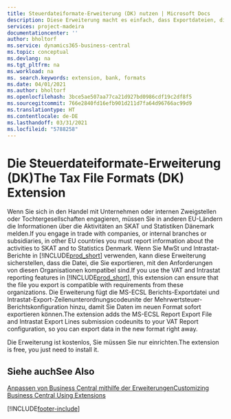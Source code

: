 ```yaml
---
title: Steuerdateiformate-Erweiterung (DK) nutzen | Microsoft Docs
description: Diese Erweiterung macht es einfach, dass Exportdateien, die vorformatiert sind, den Bankbedingungen für elektronische Posten erfüllen.
services: project-madeira
documentationcenter: ''
author: bholtorf
ms.service: dynamics365-business-central
ms.topic: conceptual
ms.devlang: na
ms.tgt_pltfrm: na
ms.workload: na
ms. search.keywords: extension, bank, formats
ms.date: 04/01/2021
ms.author: bholtorf
ms.openlocfilehash: 3bce5ae507aa77ca21d927bd0986cdf19c2df8f5
ms.sourcegitcommit: 766e2840fd16efb901d211d7fa64d96766ac99d9
ms.translationtype: HT
ms.contentlocale: de-DE
ms.lasthandoff: 03/31/2021
ms.locfileid: "5788258"
---
```

# <a name="the-tax-file-formats-dk-extension"></a><span data-ttu-id="ac02c-103">Die Steuerdateiformate-Erweiterung (DK)</span><span class="sxs-lookup"><span data-stu-id="ac02c-103">The Tax File Formats (DK) Extension</span></span>
<span data-ttu-id="ac02c-104">Wenn Sie sich in den Handel mit Unternehmen oder internen Zweigstellen oder Tochtergesellschaften engagieren, müssen Sie in anderen EU-Ländern die Informationen über die Aktivitäten an SKAT und Statistiken Dänemark melden.</span><span class="sxs-lookup"><span data-stu-id="ac02c-104">If you engage in trade with companies, or internal branches or subsidiaries, in other EU countries you must report information about the activities to SKAT and to Statistics Denmark.</span></span> <span data-ttu-id="ac02c-105">Wenn Sie MwSt und Intrastat-Berichte in [!INCLUDE[prod_short](includes/prod_short.md)] verwenden, kann diese Erweiterung sicherstellen, dass die Datei, die Sie exportieren, mit den Anforderungen von diesen Organisationen kompatibel sind.</span><span class="sxs-lookup"><span data-stu-id="ac02c-105">If you use the VAT and Intrastat reporting features in [!INCLUDE[prod_short](includes/prod_short.md)], this extension can ensure that the file you export is compatible with requirements from these organizations.</span></span> <span data-ttu-id="ac02c-106">Die Erweiterung fügt die MS-ECSL Berichts-Exportdatei und Intrastat-Export-Zeilenunterordnungscodeunite der Mehrwertsteuer-Berichtskonfiguration hinzu, damit Sie Daten im neuen Format sofort exportieren können.</span><span class="sxs-lookup"><span data-stu-id="ac02c-106">The extension adds the MS-ECSL Report Export File and Intrastat Export Lines submission codeunits to your VAT Report configuration, so you can export data in the new format right away.</span></span>

<span data-ttu-id="ac02c-107">Die Erweiterung ist kostenlos, Sie müssen Sie nur einrichten.</span><span class="sxs-lookup"><span data-stu-id="ac02c-107">The extension is free, you just need to install it.</span></span>

## <a name="see-also"></a><span data-ttu-id="ac02c-108">Siehe auch</span><span class="sxs-lookup"><span data-stu-id="ac02c-108">See Also</span></span>
[<span data-ttu-id="ac02c-109">Anpassen von Business Central mithilfe der Erweiterungen</span><span class="sxs-lookup"><span data-stu-id="ac02c-109">Customizing Business Central Using Extensions</span></span>](ui-extensions.md)


[!INCLUDE[footer-include](includes/footer-banner.md)]